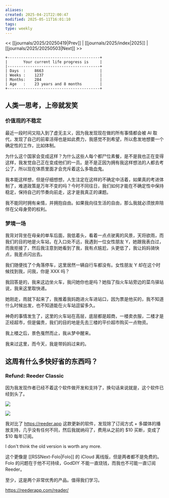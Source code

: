 ```yaml
---
aliases: 
created: 2025-04-21T22:00:47
modified: 2025-05-11T16:01:10
tags: 
type: weekly
---
```


<< [[journals/2025/20250419|Prev]] | [[journals/2025/index|2025]] | [[journals/2025/20250503|Next]] >>

```shell
+-----------------------------------------+
|       Your current life progress is     |
|-----------------------------------------+
| Days  :    8663                         |
| Weeks :    1237                         |
| Months:    284                          |
| Age   :    23 years and 8 months        |
+-----------------------------------------+
```

## 人类一思考，上帝就发笑

### 价值观的不稳定

最近一段时间又陷入到了虚无主义，因为我发现现在做的所有事情都会被 AI 取代，发现了自己的前辈活得也是如此费力，我感觉不到希望，所以愈发地想要一个确定性的工作，比如体制。

为什么这个国家会变成这样？为什么这些人每个都尸位素餐，是不是我也正在变得这样，我发觉自己正在变成他们的一员。是不是正因为拥有我这样想法的人都去考公了，所以现在体质里面才会充斥着这么多吸血鬼。

我本能这样想，但是仔细想想，人生注定在这样的不确定中活着，如果真的考进体制了，难道政策是万年不变的吗？今时不同往日，我们如何才能在不确定性中保持稳定，保持自己的节奏向前走，这才是我真正的课题。

我不能同时拥有亲情，并拥抱自由。如果我向往生活的自由，那么我就必须放弃陪伴在父母身旁的权利。

### 梦境一场

我背对背坐在母亲的单车后面，我低着头，看着一点点驶离的风景，天将欲雨，而我们的目的地是火车站，在入口处不远，我遇到一位女性朋友 Y，她跟我表白过，而我拒接了，然后我注意到她看到了我，我有点尴尬，头更低了，我让妈妈骑快点，我差点闪出去。

我们随便找了个角落停车，这里居然一辆自行车都没有。女性朋友 Y 却在这个时候找到我，问我，你是 XXX 吗？

我回答是的，我来这边坐火车，我问她你也是吗？她指了指火车站旁边的菜鸟驿站说，我来这里取快递。

她刚走，雨就下起来了，我推着我妈跑进火车进站口，因为票是他买的，我不知道什么时候出发，也不知道能在火车站逗留多久。

神奇的事情发生了，这里的火车站在高层，底层都是超商，一楼卖衣服，二楼才是正经超市，但是偏贵，我们的目的地是先去三楼的平价超市购买一点物资。

我上楼之后，景色戛然而止，我从梦中醒来。

我来过这里，而今天，我是带妈妈过来的。

## 这周有什么多快好省的东西吗？

### Refund: Reeder Classic

因为我发现作者已经不着这个软件做开发和支持了，换句话来说就是，这个软件已经到头了。

![](https://raw.githack.com/bGZo/assets/dev/2025/1745362698925.PNG)

![](https://raw.githack.com/bGZo/assets/dev/2025/202504230701960.png)

我对比了 https://reeder.app 这款更新的软件，发现除了订阅方式 + 多媒体的播放支持，几乎没有任何不同，然后我就纳闷了，费用从之前的 $10 买断，变成了 $10 每年订阅。

I don't think the old version is worth any more.

这个更像是 [[RSSNext-Folo|Folo]] 的 iCloud 离线版，但是两者都不是免费的。Folo 的问题在于他不可持续，GodDIY 不能一直烧钱，而我也不可能一直订阅 Reeder。

至少，这是两个非常优秀的产品。值得我们学习。

https://reederapp.com/reader/
